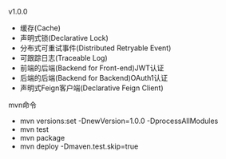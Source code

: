 v1.0.0
- 缓存(Cache)
- 声明式锁(Declarative Lock)
- 分布式可重试事件(Distributed Retryable Event)
- 可跟踪日志(Traceable Log)
- 前端的后端(Backend for Front-end)JWT认证
- 后端的后端(Backend for Backend)OAuth1认证
- 声明式Feign客户端(Declarative Feign Client)

mvn命令
- mvn versions:set -DnewVersion=1.0.0 -DprocessAllModules
- mvn test
- mvn package
- mvn deploy -Dmaven.test.skip=true 
